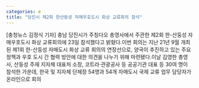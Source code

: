 ```yaml
---
categories: e
title: "당진시 제2회 한산둥성 자매우호도시 화상 교류회의 참석"
---
```

[충청뉴스 김정식 기자] 충남 당진시가 주칭다오 총영사에서 주관한 제2회 한-산둥성 자매우호도시 화상 교류회의에 23일 참석했다고 밝혔다.이번 회의는 지난 21년 9월 개최된 제1회 한-산둥성 자매도시 화상 교류 회의의 연장선으로, 양국이 추진하고 있는 주요 정책과 우호 도시 간 협력 방안에 대한 의견을 나누기 위해 마련됐다.이날 김영한 총영사, 산둥성 주재 지자체 대표처 소장, 코트라‧관광공사 등 공공기관 대표 등 30여 명이 참석한 가운데, 한국 및 지자체 단체장 54명과 54개 자매도시 국제 교류 업무 담당자가 온라인으로 회의